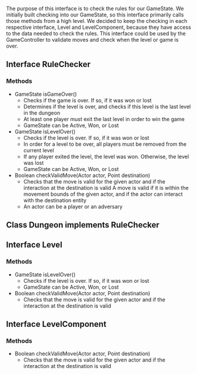 The purpose of this interface is to check the rules for our GameState. We initially built checking into our GameState, so this interface primarily calls those methods from a high level. We decided to keep the checking in each respective interface, Level and LevelComponent, because they have access to the data needed to check the rules. This interface could be used by the GameController to validate moves and check when the level or game is over.

## Interface RuleChecker ##

### Methods ###
* GameState isGameOver()  
  * Checks if the game is over. If so, if it was won or lost  
  * Determines if the level is over, and checks if this level is the last level in the dungeon  
  * At least one player must exit the last level in order to win the game  
  * GameState can be Active, Won, or Lost
* GameState isLevelOver()  
  * Checks if the level is over. If so, if it was won or lost  
  * In order for a level to be over, all players must be removed from the current level
  * If any player exited the level, the level was won. Otherwise, the level was lost  
  * GameState can be Active, Won, or Lost  
* Boolean checkValidMove(Actor actor, Point destination)
  * Checks that the move is valid for the given actor and if the interaction at the destination is valid
   A move is valid if it is within the movement bounds of the given actor, and if the actor can interact with the destination entity
  * An actor can be a player or an adversary


## Class Dungeon implements RuleChecker ##

## Interface Level ## 

### Methods ###
* GameState isLevelOver()  
  * Checks if the level is over. If so, if it was won or lost  
  * GameState can be Active, Won, or Lost  
* Boolean checkValidMove(Actor actor, Point destination)
  * Checks that the move is valid for the given actor and if the interaction at the destination is valid

## Interface LevelComponent ##

### Methods ###
* Boolean checkValidMove(Actor actor, Point destination)
  * Checks that the move is valid for the given actor and if the interaction at the destination is valid

